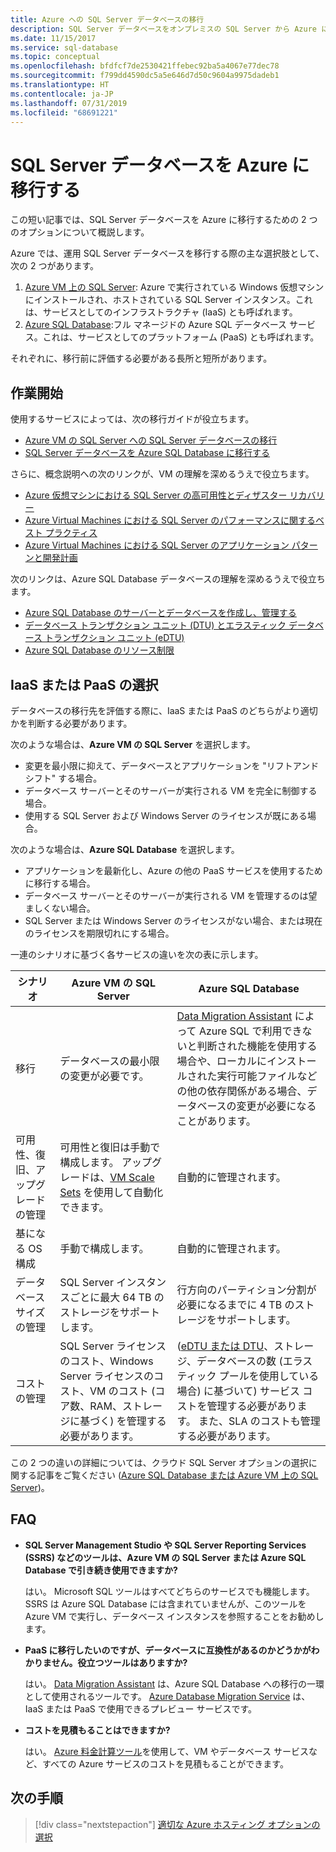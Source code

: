 ```yaml
---
title: Azure への SQL Server データベースの移行
description: SQL Server データベースをオンプレミスの SQL Server から Azure に移行する方法について説明します。
ms.date: 11/15/2017
ms.service: sql-database
ms.topic: conceptual
ms.openlocfilehash: bfdfcf7de2530421ffebec92ba5a4067e77dec78
ms.sourcegitcommit: f799dd4590dc5a5e646d7d50c9604a9975dadeb1
ms.translationtype: HT
ms.contentlocale: ja-JP
ms.lasthandoff: 07/31/2019
ms.locfileid: "68691221"
---
```

# <a name="migrate-a-sql-server-database-to-azure"></a>SQL Server データベースを Azure に移行する

この短い記事では、SQL Server データベースを Azure に移行するための 2 つのオプションについて概説します。

Azure では、運用 SQL Server データベースを移行する際の主な選択肢として、次の 2 つがあります。

1. [Azure VM 上の SQL Server](https://docs.microsoft.com/azure/virtual-machines/windows/sql/virtual-machines-windows-sql-server-iaas-overview): Azure で実行されている Windows 仮想マシンにインストールされ、ホストされている SQL Server インスタンス。これは、サービスとしてのインフラストラクチャ (IaaS) とも呼ばれます。
2. [Azure SQL Database](https://docs.microsoft.com/azure/sql-database/sql-database-technical-overview):フル マネージドの Azure SQL データベース サービス。これは、サービスとしてのプラットフォーム (PaaS) とも呼ばれます。

それぞれに、移行前に評価する必要がある長所と短所があります。

## <a name="get-started"></a>作業開始

使用するサービスによっては、次の移行ガイドが役立ちます。

* [Azure VM の SQL Server への SQL Server データベースの移行](https://docs.microsoft.com/azure/virtual-machines/windows/sql/virtual-machines-windows-migrate-sql)
* [SQL Server データベースを Azure SQL Database に移行する](https://docs.microsoft.com/azure/sql-database/sql-database-migrate-your-sql-server-database)

さらに、概念説明への次のリンクが、VM の理解を深めるうえで役立ちます。

* [Azure 仮想マシンにおける SQL Server の高可用性とディザスター リカバリー](https://docs.microsoft.com/azure/virtual-machines/windows/sql/virtual-machines-windows-sql-high-availability-dr)
* [Azure Virtual Machines における SQL Server のパフォーマンスに関するベスト プラクティス](https://docs.microsoft.com/azure/virtual-machines/windows/sql/virtual-machines-windows-sql-performance)
* [Azure Virtual Machines における SQL Server のアプリケーション パターンと開発計画](https://docs.microsoft.com/azure/virtual-machines/windows/sql/virtual-machines-windows-sql-server-app-patterns-dev-strategies)

次のリンクは、Azure SQL Database データベースの理解を深めるうえで役立ちます。

* [Azure SQL Database のサーバーとデータベースを作成し、管理する](https://docs.microsoft.com/azure/sql-database/sql-database-servers-databases)
* [データベース トランザクション ユニット (DTU) とエラスティック データベース トランザクション ユニット (eDTU)](https://docs.microsoft.com/azure/sql-database/sql-database-what-is-a-dtu)
* [Azure SQL Database のリソース制限](https://docs.microsoft.com/azure/sql-database/sql-database-resource-limits)

## <a name="choosing-iaas-or-paas"></a>IaaS または PaaS の選択

データベースの移行先を評価する際に、IaaS または PaaS のどちらがより適切かを判断する必要があります。

次のような場合は、**Azure VM の SQL Server** を選択します。

* 変更を最小限に抑えて、データベースとアプリケーションを "リフトアンドシフト" する場合。
* データベース サーバーとそのサーバーが実行される VM を完全に制御する場合。
* 使用する SQL Server および Windows Server のライセンスが既にある場合。

次のような場合は、**Azure SQL Database** を選択します。

* アプリケーションを最新化し、Azure の他の PaaS サービスを使用するために移行する場合。
* データベース サーバーとそのサーバーが実行される VM を管理するのは望ましくない場合。
* SQL Server または Windows Server のライセンスがない場合、または現在のライセンスを期限切れにする場合。

一連のシナリオに基づく各サービスの違いを次の表に示します。

| シナリオ | Azure VM の SQL Server | Azure SQL Database |
|----------|-------------------------|--------------------|
| 移行 | データベースの最小限の変更が必要です。 | [Data Migration Assistant](https://www.microsoft.com/download/details.aspx?id=53595) によって Azure SQL で利用できないと判断された機能を使用する場合や、ローカルにインストールされた実行可能ファイルなどの他の依存関係がある場合、データベースの変更が必要になることがあります。|
| 可用性、復旧、アップグレードの管理 | 可用性と復旧は手動で構成します。 アップグレードは、[VM Scale Sets](https://docs.microsoft.com/azure/virtual-machine-scale-sets/virtual-machine-scale-sets-automatic-upgrade) を使用して自動化できます。 | 自動的に管理されます。 |
| 基になる OS 構成 | 手動で構成します。 | 自動的に管理されます。 |
| データベース サイズの管理 | SQL Server インスタンスごとに最大 64 TB のストレージをサポートします。 | 行方向のパーティション分割が必要になるまでに 4 TB のストレージをサポートします。 |
| コストの管理 | SQL Server ライセンスのコスト、Windows Server ライセンスのコスト、VM のコスト (コア数、RAM、ストレージに基づく) を管理する必要があります。 | ([eDTU または DTU](https://docs.microsoft.com/azure/sql-database/sql-database-what-is-a-dtu)、ストレージ、データベースの数 (エラスティック プールを使用している場合) に基づいて) サービス コストを管理する必要があります。  また、SLA のコストも管理する必要があります。 |

この 2 つの違いの詳細については、クラウド SQL Server オプションの選択に関する記事をご覧ください ([Azure SQL Database または Azure VM 上の SQL Server](https://docs.microsoft.com/azure/sql-database/sql-database-paas-vs-sql-server-iaas))。

## <a name="faq"></a>FAQ

* **SQL Server Management Studio や SQL Server Reporting Services (SSRS) などのツールは、Azure VM の SQL Server または Azure SQL Database で引き続き使用できますか?**

    はい。 Microsoft SQL ツールはすべてどちらのサービスでも機能します。 SSRS は Azure SQL Database には含まれていませんが、このツールを Azure VM で実行し、データベース インスタンスを参照することをお勧めします。

* **PaaS に移行したいのですが、データベースに互換性があるのかどうかがわかりません。役立つツールはありますか?**

    はい。 [Data Migration Assistant](https://www.microsoft.com/download/details.aspx?id=53595) は、Azure SQL Database への移行の一環として使用されるツールです。  [Azure Database Migration Service](https://azure.microsoft.com/campaigns/database-migration/) は、IaaS または PaaS で使用できるプレビュー サービスです。

* **コストを見積もることはできますか?**

    はい。  [Azure 料金計算ツール](https://azure.microsoft.com/pricing/calculator/)を使用して、VM やデータベース サービスなど、すべての Azure サービスのコストを見積もることができます。

## <a name="next-steps"></a>次の手順

> [!div class="nextstepaction"]
> [適切な Azure ホスティング オプションの選択](dotnet-howto-choose-migration.md)
